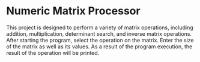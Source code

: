 # Numeric Matrix Processor

This project is designed to perform a variety of matrix operations, including addition, multiplication, determinant search, and inverse matrix operations.
After starting the program, select the operation on the matrix. Enter the size of the matrix as well as its values. As a result of the program execution, the result of the operation will be printed.
